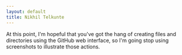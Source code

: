 ```yaml
---
layout: default
title: Nikhil Telkunte
---
```

At this point, I'm hopeful that you've got the hang of creating files and directories using the GitHub web interface, so I'm going stop using screenshots to illustrate those actions.
